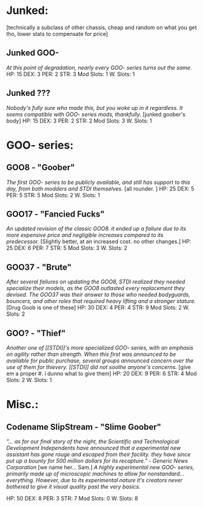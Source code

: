 # Junked:
[technically a subclass of other chassis, cheap and random on what you get tho, lower stats to compensate for price]

##  Junked GOO-
*At this point of degradation, nearly every GOO- series turns out the same.*
HP: 15
DEX: 3
PER: 2
STR: 3
Mod Slots: 1
W. Slots: 1

## Junked ???
*Nobody's fully sure who made this, but you woke up in it regardless. It seems compatible with GOO- series mods, thankfully.*
[junked goober's body]
HP: 15
DEX: 3
PER: 2
STR: 2 
Mod Slots: 3
W. Slots: 1

# GOO- series:

## GOO8 - "Goober"
*The first GOO- series to be publicly available, and still has support to this day, from both modders and STDI themselves.*
[all rounder. ]
HP: 25
DEX: 5
PER: 5
STR: 5
Mod Slots: 2
W. Slots: 1

## GOO17 - "Fancied Fucks"
*An updated revision of the classic GOO8. it ended up a failure due to its more expensive price and negligible increases compared to its predecessor.*
[Slightly better, at an increased cost. no other changes.]
HP: 25
DEX: 6
PER: 7
STR: 5
Mod Slots: 3
W. Slots: 2

## GOO37 - "Brute"
*After several failures on updating the GOO8, STDI realized they needed specialize their models, as the GOO8 outlasted every replacement they devised. The GOO37 was their answer to those who needed bodyguards, bouncers, and other roles that required heavy lifting and a stronger stature.*
[Drug Goob is one of these]
HP: 30
DEX: 4
PER: 4
STR: 9
Mod Slots: 2
W. Slots: 2

## GOO? - "Thief"
*Another one of [[STDI]]'s more specialized GOO- series, with an emphasis on agility rather than strength. When this first was announced to be available for public purchase, several groups announced concern over the use of them for thievery. [[STDI]] did not soothe anyone's concerns.*
[give em a proper #. i dunno what to give them]
HP: 20
DEX: 9
PER: 6
STR: 4
Mod Slots: 2
W. Slots: 1

# Misc.:

## Codename SlipStream - "Slime Goober"
*"... as for our final story of the night, the Scientific and Technological Development Independents have announced that a experimental new assistant has gone rouge and escaped from their facility. they have since put up a bounty for 500 million dollars for its recapture." - Generic News Corporation*
[we name her... Sam.]
*A highly experimental new GOO- series, primarily made up of microscopic machines to allow for nonstandard... everything. However, due to its experimental nature it's creators never bothered to give it visual quality past the very basics.*

HP: 50
DEX: 8
PER: 3
STR: 7
Mod Slots: 0
W. Slots: 8